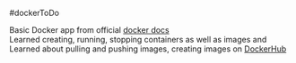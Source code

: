 #dockerToDo  

Basic Docker app from official [docker docs](https://docs.docker.com/getting-started)  
Learned creating, running, stopping containers as well as images and  
Learned about pulling and pushing images, creating images on [DockerHub](https://hub.docker.com)  
